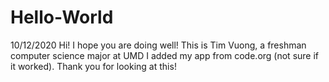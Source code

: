 # Hello-World
10/12/2020
Hi! I hope you are doing well!
This is Tim Vuong, a freshman computer science major at UMD
I added my app from code.org (not sure if it worked).
Thank you for looking at this!
